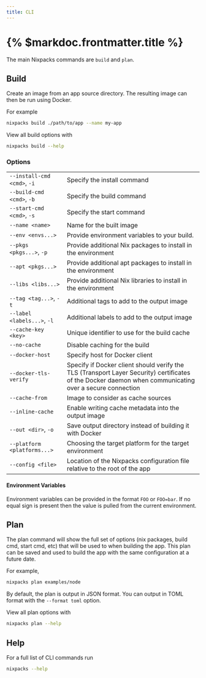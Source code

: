 ```yaml
---
title: CLI
---
```


# {% $markdoc.frontmatter.title %}

The main Nixpacks commands are `build` and `plan`.

## Build

Create an image from an app source directory. The resulting image can then be run using Docker.

For example

```sh
nixpacks build ./path/to/app --name my-app
```

View all build options with

```sh
nixpacks build --help
```

### Options

|                             |                                                                                                                                                         |
| :-------------------------- | :------------------------------------------------------------------------------------------------------------------------------------------------------ |
| `--install-cmd <cmd>`, `-i` | Specify the install command                                                                                                                             |
| `--build-cmd <cmd>`, `-b`   | Specify the build command                                                                                                                               |
| `--start-cmd <cmd>`, `-s`   | Specify the start command                                                                                                                               |
| `--name <name>`             | Name for the built image                                                                                                                                |
| `--env <envs...>`           | Provide environment variables to your build.                                                                                                            |
| `--pkgs <pkgs...>`, `-p`    | Provide additional Nix packages to install in the environment                                                                                           |
| `--apt <pkgs...>`           | Provide additional apt packages to install in the environment                                                                                           |
| `--libs <libs...>`          | Provide additional Nix libraries to install in the environment                                                                                          |
| `--tag <tag...>`, `-t`      | Additional tags to add to the output image                                                                                                              |
| `--label <labels...>`, `-l` | Additional labels to add to the output image                                                                                                            |
| `--cache-key <key>`         | Unique identifier to use for the build cache                                                                                                            |
| `--no-cache`                | Disable caching for the build                                                                                                                           |
| `--docker-host`             | Specify host for Docker client                                                                                                                          |
| `--docker-tls-verify`       | Specify if Docker client should verify the TLS (Transport Layer Security) certificates of the Docker daemon when communicating over a secure connection |
| `--cache-from`              | Image to consider as cache sources                                                                                                                      |
| `--inline-cache`            | Enable writing cache metadata into the output image                                                                                                     |
| `--out <dir>`, `-o`         | Save output directory instead of building it with Docker                                                                                                |
| `--platform <platforms...>` | Choosing the target platform for the target environment                                                                                                 |
| `--config <file>`           | Location of the Nixpacks configuration file relative to the root of the app                                                                             |

#### Environment Variables

Environment variables can be provided in the format `FOO` or `FOO=bar`. If no equal sign is present then the value is
pulled from the current environment.

## Plan

The plan command will show the full set of options (nix packages, build cmd, start cmd, etc) that will be used to when
building the app. This plan can be saved and used to build the app with the same configuration at a future date.

For example,

```sh
nixpacks plan examples/node
```

By default, the plan is output in JSON format. You can output in TOML format with the `--format toml` option.

View all plan options with

```sh
nixpacks plan --help
```

## Help

For a full list of CLI commands run

```sh
nixpacks --help
```
